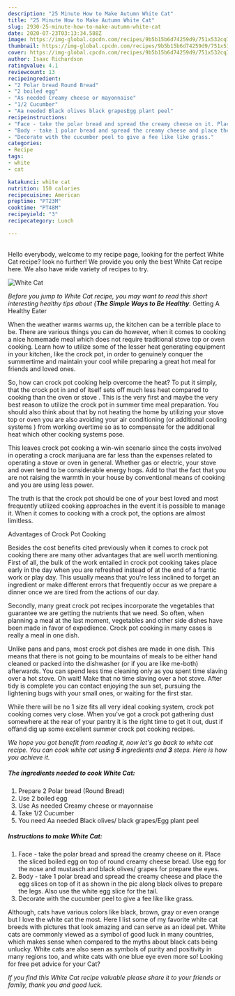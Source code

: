 ```yaml
---
description: "25 Minute How to Make Autumn White Cat"
title: "25 Minute How to Make Autumn White Cat"
slug: 2930-25-minute-how-to-make-autumn-white-cat
date: 2020-07-23T03:13:34.588Z
image: https://img-global.cpcdn.com/recipes/9b5b15b6d74259d9/751x532cq70/white-cat-recipe-main-photo.jpg
thumbnail: https://img-global.cpcdn.com/recipes/9b5b15b6d74259d9/751x532cq70/white-cat-recipe-main-photo.jpg
cover: https://img-global.cpcdn.com/recipes/9b5b15b6d74259d9/751x532cq70/white-cat-recipe-main-photo.jpg
author: Isaac Richardson
ratingvalue: 4.1
reviewcount: 13
recipeingredient:
- "2 Polar bread Round Bread"
- "2 boiled egg"
- "As needed Creamy cheese or mayonnaise"
- "1/2 Cucumber"
- "Aa needed Black olives black grapesEgg plant peel"
recipeinstructions:
- "Face - take the polar bread and spread the creamy cheese on it. Place the sliced boiled egg on top of round creamy cheese bread. Use egg for the nose and mustasch and black olives/ grapes for prepare the eyes."
- "Body - take 1 polar bread and spread the creamy cheese and place the egg slices on top of it as shown in the pic along black olives to prepare the legs. Also use the white egg slice for the tail."
- "Decorate with the cucumber peel to give a fee like like grass."
categories:
- Recipe
tags:
- white
- cat

katakunci: white cat 
nutrition: 150 calories
recipecuisine: American
preptime: "PT23M"
cooktime: "PT48M"
recipeyield: "3"
recipecategory: Lunch

---
```

<br>
Hello everybody, welcome to my recipe page, looking for the perfect White Cat recipe? look no further! We provide you only the best White Cat recipe here. We also have wide variety of recipes to try.
<br>


![White Cat](https://img-global.cpcdn.com/recipes/9b5b15b6d74259d9/751x532cq70/white-cat-recipe-main-photo.jpg)

<i>Before you jump to White Cat recipe, you may want to read this short interesting healthy tips about {<strong>The Simple Ways to Be Healthy</strong>.</i>
Getting A Healthy Eater


When the weather warms warms up, the kitchen can be a terrible place to be. There are various things you can do however, when it comes to cooking a nice homemade meal which does not require traditional stove top or oven cooking. Learn how to utilize some of the lesser heat generating equipment in your kitchen, like the crock pot, in order to genuinely conquer the summertime and maintain your cool while preparing a great hot meal for friends and loved ones.

So, how can crock pot cooking help overcome the heat? To put it simply, that the crock pot in and of itself sets off much less heat compared to cooking than the oven or stove . This is the very first and maybe the very best reason to utilize the crock pot in summer time meal preparation. You should also think about that by not heating the home by utilizing your stove top or oven you are also avoiding your air conditioning (or additional cooling systems ) from working overtime so as to compensate for the additional heat which other cooking systems pose.

This leaves crock pot cooking a win-win scenario since the costs involved in operating a crock marijuana are far less than the expenses related to operating a stove or oven in general. Whether gas or electric, your stove and oven tend to be considerable energy hogs. Add to that the fact that you are not raising the warmth in your house by conventional means of cooking and you are using less power.

 The truth is that the crock pot should be one of your best loved and most frequently utilized cooking approaches in the event it is possible to manage it. When it comes to cooking with a crock pot, the options are almost limitless.  

Advantages of Crock Pot Cooking

Besides the cost benefits cited previously when it comes to crock pot cooking there are many other advantages that are well worth mentioning. First of all, the bulk of the work entailed in crock pot cooking takes place early in the day when you are refreshed instead of at the end of a frantic work or play day. This usually means that you're less inclined to forget an ingredient or make different errors that frequently occur as we prepare a dinner once we are tired from the actions of our day.

Secondly, many great crock pot recipes incorporate the vegetables that guarantee we are getting the nutrients that we need. So often, when planning a meal at the last moment, vegetables and other side dishes have been made in favor of expedience. Crock pot cooking in many cases is really a meal in one dish.

 Unlike pans and pans, most crock pot dishes are made in one dish. This means that there is not going to be mountains of meals to be either hand cleaned or packed into the dishwasher (or if you are like me-both) afterwards. You can spend less time cleaning only as you spent time slaving over a hot stove. Oh wait! Make that no time slaving over a hot stove. After tidy is complete you can contact enjoying the sun set, pursuing the lightening bugs with your small ones, or waiting for the first star.

While there will be no 1 size fits all very ideal cooking system, crock pot cooking comes very close. When you've got a crock pot gathering dust somewhere at the rear of your pantry it is the right time to get it out, dust if offand dig up some excellent summer crock pot cooking recipes.


<i>We hope you got benefit from reading it, now let's go back to white cat recipe. You can cook white cat using <strong>5</strong> ingredients and <strong>3</strong> steps. Here is how you achieve it.
</i>

##### The ingredients needed to cook White Cat:

1. Prepare 2 Polar bread (Round Bread)
1. Use 2 boiled egg
1. Use As needed Creamy cheese or mayonnaise
1. Take 1/2 Cucumber
1. You need Aa needed Black olives/ black grapes/Egg plant peel


##### Instructions to make White Cat:

1. Face - take the polar bread and spread the creamy cheese on it. Place the sliced boiled egg on top of round creamy cheese bread. Use egg for the nose and mustasch and black olives/ grapes for prepare the eyes.
1. Body - take 1 polar bread and spread the creamy cheese and place the egg slices on top of it as shown in the pic along black olives to prepare the legs. Also use the white egg slice for the tail.
1. Decorate with the cucumber peel to give a fee like like grass.


Although, cats have various colors like black, brown, gray or even orange but I love the white cat the most. Here I list some of my favorite white cat breeds with pictures that look amazing and can serve as an ideal pet. White cats are commonly viewed as a symbol of good luck in many countries, which makes sense when compared to the myths about black cats being unlucky. White cats are also seen as symbols of purity and positivity in many regions too, and white cats with one blue eye even more so! Looking for free pet advice for your Cat? 

<i>If you find this White Cat recipe valuable please share it to your friends or family, thank you and good luck.</i>
